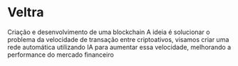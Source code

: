 # Veltra
Criação e desenvolvimento de uma blockchain
A ideia é solucionar o problema da velocidade de transação entre criptoativos, visamos criar uma rede automática utilizando IA para aumentar essa velocidade, melhorando a performance do mercado financeiro
